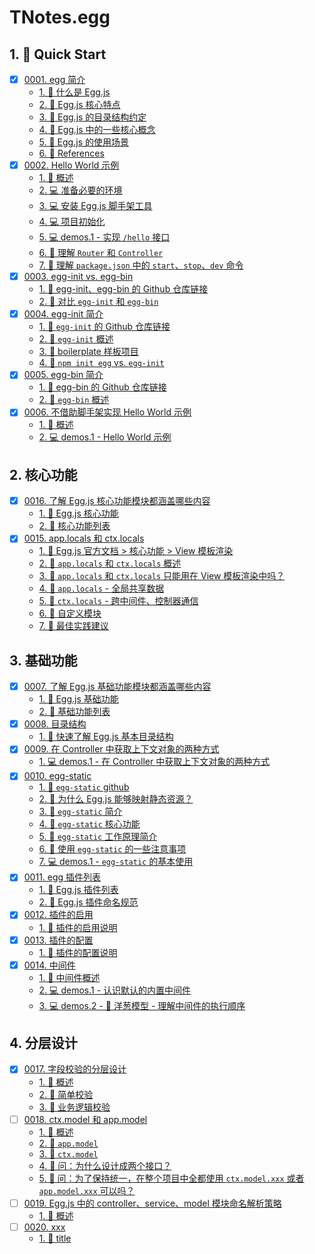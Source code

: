 # TNotes.egg


## 1. 🚀 Quick Start

- [x] [0001. egg 简介](https://tdahuyou.github.io/TNotes.egg/notes/0001.%20egg%20%E7%AE%80%E4%BB%8B/README)
  - [1. 📒 什么是 Egg.js](https://tdahuyou.github.io/TNotes.egg/notes/0001.%20egg%20%E7%AE%80%E4%BB%8B/README#1--什么是-eggjs)
  - [2. 📒 Egg.js 核心特点](https://tdahuyou.github.io/TNotes.egg/notes/0001.%20egg%20%E7%AE%80%E4%BB%8B/README#2--eggjs-核心特点)
  - [3. 📒 Egg.js 的目录结构约定](https://tdahuyou.github.io/TNotes.egg/notes/0001.%20egg%20%E7%AE%80%E4%BB%8B/README#3--eggjs-的目录结构约定)
  - [4. 📒 Egg.js 中的一些核心概念](https://tdahuyou.github.io/TNotes.egg/notes/0001.%20egg%20%E7%AE%80%E4%BB%8B/README#4--eggjs-中的一些核心概念)
  - [5. 📒 Egg.js 的使用场景](https://tdahuyou.github.io/TNotes.egg/notes/0001.%20egg%20%E7%AE%80%E4%BB%8B/README#5--eggjs-的使用场景)
  - [6. 🔗 References](https://tdahuyou.github.io/TNotes.egg/notes/0001.%20egg%20%E7%AE%80%E4%BB%8B/README#6--references)
- [x] [0002. Hello World 示例](https://tdahuyou.github.io/TNotes.egg/notes/0002.%20Hello%20World%20%E7%A4%BA%E4%BE%8B/README)
  - [1. 📒 概述](https://tdahuyou.github.io/TNotes.egg/notes/0002.%20Hello%20World%20%E7%A4%BA%E4%BE%8B/README#1--概述)
  - [2. 💻 准备必要的环境](https://tdahuyou.github.io/TNotes.egg/notes/0002.%20Hello%20World%20%E7%A4%BA%E4%BE%8B/README#2--准备必要的环境)
  - [3. 💻 安装 Egg.js 脚手架工具](https://tdahuyou.github.io/TNotes.egg/notes/0002.%20Hello%20World%20%E7%A4%BA%E4%BE%8B/README#3--安装-eggjs-脚手架工具)
  - [4. 💻 项目初始化](https://tdahuyou.github.io/TNotes.egg/notes/0002.%20Hello%20World%20%E7%A4%BA%E4%BE%8B/README#4--项目初始化)
  - [5. 💻 demos.1 - 实现 `/hello` 接口](https://tdahuyou.github.io/TNotes.egg/notes/0002.%20Hello%20World%20%E7%A4%BA%E4%BE%8B/README#5--demos1---实现-hello-接口)
  - [6. 📒 理解 `Router` 和 `Controller`](https://tdahuyou.github.io/TNotes.egg/notes/0002.%20Hello%20World%20%E7%A4%BA%E4%BE%8B/README#6--理解-router-和-controller)
  - [7. 📒 理解 `package.json` 中的 `start`、`stop`、`dev` 命令](https://tdahuyou.github.io/TNotes.egg/notes/0002.%20Hello%20World%20%E7%A4%BA%E4%BE%8B/README#7--理解-packagejson-中的-startstopdev-命令)
- [x] [0003. egg-init vs. egg-bin](https://tdahuyou.github.io/TNotes.egg/notes/0003.%20egg-init%20vs.%20egg-bin/README)
  - [1. 🔗 egg-init、egg-bin 的 Github 仓库链接](https://tdahuyou.github.io/TNotes.egg/notes/0003.%20egg-init%20vs.%20egg-bin/README#1--egg-initegg-bin-的-github-仓库链接)
  - [2. 📒 对比 `egg-init` 和 `egg-bin`](https://tdahuyou.github.io/TNotes.egg/notes/0003.%20egg-init%20vs.%20egg-bin/README#2--对比-egg-init-和-egg-bin)
- [x] [0004. egg-init 简介](https://tdahuyou.github.io/TNotes.egg/notes/0004.%20egg-init%20%E7%AE%80%E4%BB%8B/README)
  - [1. 🔗 `egg-init` 的 Github 仓库链接](https://tdahuyou.github.io/TNotes.egg/notes/0004.%20egg-init%20%E7%AE%80%E4%BB%8B/README#1--egg-init-的-github-仓库链接)
  - [2. 📒 `egg-init` 概述](https://tdahuyou.github.io/TNotes.egg/notes/0004.%20egg-init%20%E7%AE%80%E4%BB%8B/README#2--egg-init-概述)
  - [3. 📒 boilerplate 样板项目](https://tdahuyou.github.io/TNotes.egg/notes/0004.%20egg-init%20%E7%AE%80%E4%BB%8B/README#3--boilerplate-样板项目)
  - [4. 📒 `npm init egg` vs. `egg-init`](https://tdahuyou.github.io/TNotes.egg/notes/0004.%20egg-init%20%E7%AE%80%E4%BB%8B/README#4--npm-init-egg-vs-egg-init)
- [x] [0005. egg-bin 简介](https://tdahuyou.github.io/TNotes.egg/notes/0005.%20egg-bin%20%E7%AE%80%E4%BB%8B/README)
  - [1. 🔗 egg-bin 的 Github 仓库链接](https://tdahuyou.github.io/TNotes.egg/notes/0005.%20egg-bin%20%E7%AE%80%E4%BB%8B/README#1--egg-bin-的-github-仓库链接)
  - [2. 📒 `egg-bin` 概述](https://tdahuyou.github.io/TNotes.egg/notes/0005.%20egg-bin%20%E7%AE%80%E4%BB%8B/README#2--egg-bin-概述)
- [x] [0006. 不借助脚手架实现 Hello World 示例](https://tdahuyou.github.io/TNotes.egg/notes/0006.%20%E4%B8%8D%E5%80%9F%E5%8A%A9%E8%84%9A%E6%89%8B%E6%9E%B6%E5%AE%9E%E7%8E%B0%20Hello%20World%20%E7%A4%BA%E4%BE%8B/README)
  - [1. 📒 概述](https://tdahuyou.github.io/TNotes.egg/notes/0006.%20%E4%B8%8D%E5%80%9F%E5%8A%A9%E8%84%9A%E6%89%8B%E6%9E%B6%E5%AE%9E%E7%8E%B0%20Hello%20World%20%E7%A4%BA%E4%BE%8B/README#1--概述)
  - [2. 💻 demos.1 - Hello World 示例](https://tdahuyou.github.io/TNotes.egg/notes/0006.%20%E4%B8%8D%E5%80%9F%E5%8A%A9%E8%84%9A%E6%89%8B%E6%9E%B6%E5%AE%9E%E7%8E%B0%20Hello%20World%20%E7%A4%BA%E4%BE%8B/README#2--demos1---hello-world-示例)

## 2. 核心功能

- [x] [0016. 了解 Egg.js 核心功能模块都涵盖哪些内容](https://tdahuyou.github.io/TNotes.egg/notes/0016.%20%E4%BA%86%E8%A7%A3%20Egg.js%20%E6%A0%B8%E5%BF%83%E5%8A%9F%E8%83%BD%E6%A8%A1%E5%9D%97%E9%83%BD%E6%B6%B5%E7%9B%96%E5%93%AA%E4%BA%9B%E5%86%85%E5%AE%B9/README)
  - [1. 🔗 Egg.js 核心功能](https://tdahuyou.github.io/TNotes.egg/notes/0016.%20%E4%BA%86%E8%A7%A3%20Egg.js%20%E6%A0%B8%E5%BF%83%E5%8A%9F%E8%83%BD%E6%A8%A1%E5%9D%97%E9%83%BD%E6%B6%B5%E7%9B%96%E5%93%AA%E4%BA%9B%E5%86%85%E5%AE%B9/README#1--eggjs-核心功能)
  - [2. 📒 核心功能列表](https://tdahuyou.github.io/TNotes.egg/notes/0016.%20%E4%BA%86%E8%A7%A3%20Egg.js%20%E6%A0%B8%E5%BF%83%E5%8A%9F%E8%83%BD%E6%A8%A1%E5%9D%97%E9%83%BD%E6%B6%B5%E7%9B%96%E5%93%AA%E4%BA%9B%E5%86%85%E5%AE%B9/README#2--核心功能列表)
- [x] [0015. app.locals 和 ctx.locals](https://tdahuyou.github.io/TNotes.egg/notes/0015.%20app.locals%20%E5%92%8C%20ctx.locals/README)
  - [1. 🔗 Egg.js 官方文档 > 核心功能 > View 模板渲染](https://tdahuyou.github.io/TNotes.egg/notes/0015.%20app.locals%20%E5%92%8C%20ctx.locals/README#1--eggjs-官方文档--核心功能--view-模板渲染)
  - [2. 📒 `app.locals` 和 `ctx.locals` 概述](https://tdahuyou.github.io/TNotes.egg/notes/0015.%20app.locals%20%E5%92%8C%20ctx.locals/README#2--applocals-和-ctxlocals-概述)
  - [3. 🤔 `app.locals` 和 `ctx.locals` 只能用在 View 模板渲染中吗？](https://tdahuyou.github.io/TNotes.egg/notes/0015.%20app.locals%20%E5%92%8C%20ctx.locals/README#3--applocals-和-ctxlocals-只能用在-view-模板渲染中吗)
  - [4. 📒 `app.locals` - 全局共享数据](https://tdahuyou.github.io/TNotes.egg/notes/0015.%20app.locals%20%E5%92%8C%20ctx.locals/README#4--applocals---全局共享数据)
  - [5. 📒 `ctx.locals` - 跨中间件、控制器通信](https://tdahuyou.github.io/TNotes.egg/notes/0015.%20app.locals%20%E5%92%8C%20ctx.locals/README#5--ctxlocals---跨中间件控制器通信)
  - [6. 📒 自定义模块](https://tdahuyou.github.io/TNotes.egg/notes/0015.%20app.locals%20%E5%92%8C%20ctx.locals/README#6--自定义模块)
  - [7. 📒 最佳实践建议](https://tdahuyou.github.io/TNotes.egg/notes/0015.%20app.locals%20%E5%92%8C%20ctx.locals/README#7--最佳实践建议)

## 3. 基础功能

- [x] [0007. 了解 Egg.js 基础功能模块都涵盖哪些内容](https://tdahuyou.github.io/TNotes.egg/notes/0007.%20%E4%BA%86%E8%A7%A3%20Egg.js%20%E5%9F%BA%E7%A1%80%E5%8A%9F%E8%83%BD%E6%A8%A1%E5%9D%97%E9%83%BD%E6%B6%B5%E7%9B%96%E5%93%AA%E4%BA%9B%E5%86%85%E5%AE%B9/README)
  - [1. 🔗 Egg.js 基础功能](https://tdahuyou.github.io/TNotes.egg/notes/0007.%20%E4%BA%86%E8%A7%A3%20Egg.js%20%E5%9F%BA%E7%A1%80%E5%8A%9F%E8%83%BD%E6%A8%A1%E5%9D%97%E9%83%BD%E6%B6%B5%E7%9B%96%E5%93%AA%E4%BA%9B%E5%86%85%E5%AE%B9/README#1--eggjs-基础功能)
  - [2. 📒 基础功能列表](https://tdahuyou.github.io/TNotes.egg/notes/0007.%20%E4%BA%86%E8%A7%A3%20Egg.js%20%E5%9F%BA%E7%A1%80%E5%8A%9F%E8%83%BD%E6%A8%A1%E5%9D%97%E9%83%BD%E6%B6%B5%E7%9B%96%E5%93%AA%E4%BA%9B%E5%86%85%E5%AE%B9/README#2--基础功能列表)
- [x] [0008. 目录结构](https://tdahuyou.github.io/TNotes.egg/notes/0008.%20%E7%9B%AE%E5%BD%95%E7%BB%93%E6%9E%84/README)
  - [1. 📒 快速了解 Egg.js 基本目录结构](https://tdahuyou.github.io/TNotes.egg/notes/0008.%20%E7%9B%AE%E5%BD%95%E7%BB%93%E6%9E%84/README#1--快速了解-eggjs-基本目录结构)
- [x] [0009. 在 Controller 中获取上下文对象的两种方式](https://tdahuyou.github.io/TNotes.egg/notes/0009.%20%E5%9C%A8%20Controller%20%E4%B8%AD%E8%8E%B7%E5%8F%96%E4%B8%8A%E4%B8%8B%E6%96%87%E5%AF%B9%E8%B1%A1%E7%9A%84%E4%B8%A4%E7%A7%8D%E6%96%B9%E5%BC%8F/README)
  - [1. 💻 demos.1 - 在 Controller 中获取上下文对象的两种方式](https://tdahuyou.github.io/TNotes.egg/notes/0009.%20%E5%9C%A8%20Controller%20%E4%B8%AD%E8%8E%B7%E5%8F%96%E4%B8%8A%E4%B8%8B%E6%96%87%E5%AF%B9%E8%B1%A1%E7%9A%84%E4%B8%A4%E7%A7%8D%E6%96%B9%E5%BC%8F/README#1--demos1---在-controller-中获取上下文对象的两种方式)
- [x] [0010. egg-static](https://tdahuyou.github.io/TNotes.egg/notes/0010.%20egg-static/README)
  - [1. 🔗 `egg-static` github](https://tdahuyou.github.io/TNotes.egg/notes/0010.%20egg-static/README#1--egg-static-github)
  - [2. 🤔 为什么 Egg.js 能够映射静态资源？](https://tdahuyou.github.io/TNotes.egg/notes/0010.%20egg-static/README#2--为什么-eggjs-能够映射静态资源)
  - [3. 📒 `egg-static` 简介](https://tdahuyou.github.io/TNotes.egg/notes/0010.%20egg-static/README#3--egg-static-简介)
  - [4. 📒 `egg-static` 核心功能](https://tdahuyou.github.io/TNotes.egg/notes/0010.%20egg-static/README#4--egg-static-核心功能)
  - [5. 📒 `egg-static` 工作原理简介](https://tdahuyou.github.io/TNotes.egg/notes/0010.%20egg-static/README#5--egg-static-工作原理简介)
  - [6. 📒 使用 `egg-static` 的一些注意事项](https://tdahuyou.github.io/TNotes.egg/notes/0010.%20egg-static/README#6--使用-egg-static-的一些注意事项)
  - [7. 💻 demos.1 - `egg-static` 的基本使用](https://tdahuyou.github.io/TNotes.egg/notes/0010.%20egg-static/README#7--demos1---egg-static-的基本使用)
- [x] [0011. egg 插件列表](https://tdahuyou.github.io/TNotes.egg/notes/0011.%20egg%20%E6%8F%92%E4%BB%B6%E5%88%97%E8%A1%A8/README)
  - [1. 🔗 Egg.js 插件列表](https://tdahuyou.github.io/TNotes.egg/notes/0011.%20egg%20%E6%8F%92%E4%BB%B6%E5%88%97%E8%A1%A8/README#1--eggjs-插件列表)
  - [2. 📒 Egg.js 插件命名规范](https://tdahuyou.github.io/TNotes.egg/notes/0011.%20egg%20%E6%8F%92%E4%BB%B6%E5%88%97%E8%A1%A8/README#2--eggjs-插件命名规范)
- [x] [0012. 插件的启用](https://tdahuyou.github.io/TNotes.egg/notes/0012.%20%E6%8F%92%E4%BB%B6%E7%9A%84%E5%90%AF%E7%94%A8/README)
  - [1. 📒 插件的启用说明](https://tdahuyou.github.io/TNotes.egg/notes/0012.%20%E6%8F%92%E4%BB%B6%E7%9A%84%E5%90%AF%E7%94%A8/README#1--插件的启用说明)
- [x] [0013. 插件的配置](https://tdahuyou.github.io/TNotes.egg/notes/0013.%20%E6%8F%92%E4%BB%B6%E7%9A%84%E9%85%8D%E7%BD%AE/README)
  - [1. 📒 插件的配置说明](https://tdahuyou.github.io/TNotes.egg/notes/0013.%20%E6%8F%92%E4%BB%B6%E7%9A%84%E9%85%8D%E7%BD%AE/README#1--插件的配置说明)
- [x] [0014. 中间件](https://tdahuyou.github.io/TNotes.egg/notes/0014.%20%E4%B8%AD%E9%97%B4%E4%BB%B6/README)
  - [1. 📒 中间件概述](https://tdahuyou.github.io/TNotes.egg/notes/0014.%20%E4%B8%AD%E9%97%B4%E4%BB%B6/README#1--中间件概述)
  - [2. 💻 demos.1 - 认识默认的内置中间件](https://tdahuyou.github.io/TNotes.egg/notes/0014.%20%E4%B8%AD%E9%97%B4%E4%BB%B6/README#2--demos1---认识默认的内置中间件)
  - [3. 💻 demos.2 - 🧅 洋葱模型 - 理解中间件的执行顺序](https://tdahuyou.github.io/TNotes.egg/notes/0014.%20%E4%B8%AD%E9%97%B4%E4%BB%B6/README#3--demos2----洋葱模型---理解中间件的执行顺序)

## 4. 分层设计

- [x] [0017. 字段校验的分层设计](https://tdahuyou.github.io/TNotes.egg/notes/0017.%20%E5%AD%97%E6%AE%B5%E6%A0%A1%E9%AA%8C%E7%9A%84%E5%88%86%E5%B1%82%E8%AE%BE%E8%AE%A1/README)
  - [1. 📒 概述](https://tdahuyou.github.io/TNotes.egg/notes/0017.%20%E5%AD%97%E6%AE%B5%E6%A0%A1%E9%AA%8C%E7%9A%84%E5%88%86%E5%B1%82%E8%AE%BE%E8%AE%A1/README#1--概述)
  - [2. 📒 简单校验](https://tdahuyou.github.io/TNotes.egg/notes/0017.%20%E5%AD%97%E6%AE%B5%E6%A0%A1%E9%AA%8C%E7%9A%84%E5%88%86%E5%B1%82%E8%AE%BE%E8%AE%A1/README#2--简单校验)
  - [3. 📒 业务逻辑校验](https://tdahuyou.github.io/TNotes.egg/notes/0017.%20%E5%AD%97%E6%AE%B5%E6%A0%A1%E9%AA%8C%E7%9A%84%E5%88%86%E5%B1%82%E8%AE%BE%E8%AE%A1/README#3--业务逻辑校验)
- [ ] [0018. ctx.model 和 app.model](https://tdahuyou.github.io/TNotes.egg/notes/0018.%20ctx.model%20%E5%92%8C%20app.model/README)
  - [1. 📝 概述](https://tdahuyou.github.io/TNotes.egg/notes/0018.%20ctx.model%20%E5%92%8C%20app.model/README#1--概述)
  - [2. 📒 `app.model`](https://tdahuyou.github.io/TNotes.egg/notes/0018.%20ctx.model%20%E5%92%8C%20app.model/README#2--appmodel)
  - [3. 📒 `ctx.model`](https://tdahuyou.github.io/TNotes.egg/notes/0018.%20ctx.model%20%E5%92%8C%20app.model/README#3--ctxmodel)
  - [4. 🤔 问：为什么设计成两个接口？](https://tdahuyou.github.io/TNotes.egg/notes/0018.%20ctx.model%20%E5%92%8C%20app.model/README#4--问为什么设计成两个接口)
  - [5. 🤔 问：为了保持统一，在整个项目中全都使用 `ctx.model.xxx` 或者 `app.model.xxx` 可以吗？](https://tdahuyou.github.io/TNotes.egg/notes/0018.%20ctx.model%20%E5%92%8C%20app.model/README#5--问为了保持统一在整个项目中全都使用-ctxmodelxxx-或者-appmodelxxx-可以吗)
- [ ] [0019. Egg.js 中的 controller、service、model 模块命名解析策略](https://tdahuyou.github.io/TNotes.egg/notes/0019.%20Egg.js%20%E4%B8%AD%E7%9A%84%20controller%E3%80%81service%E3%80%81model%20%E6%A8%A1%E5%9D%97%E5%91%BD%E5%90%8D%E8%A7%A3%E6%9E%90%E7%AD%96%E7%95%A5/README)
  - [1. 📝 概述](https://tdahuyou.github.io/TNotes.egg/notes/0019.%20Egg.js%20%E4%B8%AD%E7%9A%84%20controller%E3%80%81service%E3%80%81model%20%E6%A8%A1%E5%9D%97%E5%91%BD%E5%90%8D%E8%A7%A3%E6%9E%90%E7%AD%96%E7%95%A5/README#1--概述)
- [ ] [0020. xxx](https://tdahuyou.github.io/TNotes.egg/notes/0020.%20xxx/README)
  - [1. 📒 title](https://tdahuyou.github.io/TNotes.egg/notes/0020.%20xxx/README#1--title)
